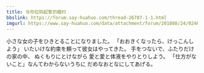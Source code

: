 ```yaml
---
title: 与你拉钩起誓的婚约
bbslink: https://forum.say-huahuo.com/thread-26707-1-1.html
imgurl: https://www.say-huahuo.com/data/attachment/forum/201808/24/024656n7k6u7r6r6jzeukf.jpg
---
```


小さな女の子をひきとることになりました。 「おおきくなったら、けっこんしよう」 いたいけな約束を頼って彼女はやってきた。 手をつないで、ふたりだけの家の中、 ぬくもりにとけながら 愛と愛と体液をやりとりしよう。 「仕方がないこと」なんてわからないうちに だめなおとなにしてあげる。<!--more-->
